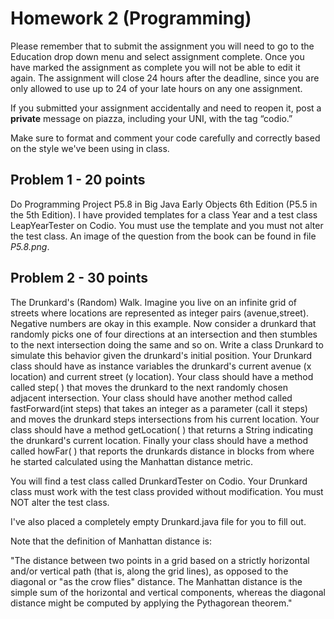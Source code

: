 # Homework 2 (Programming)

Please remember that to submit the assignment you will need to go to the Education drop down menu and select assignment complete. Once you have marked the assignment as complete you will not be able to edit it again. The assignment will close 24 hours after the deadline, since you are only allowed to use up to 24 of your late hours on any one assignment.

If you submitted your assignment accidentally and need to reopen it, post a **private** message on piazza, including your UNI, with the tag “codio.”

Make sure to format and comment your code carefully and correctly based on the style we've been using in class.

## Problem 1 - 20 points

Do Programming Project P5.8 in Big Java Early Objects 6th Edition (P5.5 in the 5th Edition). I have provided templates for a class Year and a test class LeapYearTester on Codio. You must use the template and you must not alter the test class. An image of the question from the book can be found in file *P5.8.png*.

## Problem 2 - 30 points

The Drunkard's (Random) Walk. Imagine you live on an infinite grid of streets where locations are represented as integer pairs (avenue,street). Negative numbers are okay in this example. Now consider a drunkard that randomly picks one of four directions at an intersection and then stumbles to the next intersection doing the same and so on. Write a class Drunkard to simulate this behavior given the drunkard's initial position. Your Drunkard class should have as instance variables the drunkard's current avenue (x location) and current street (y location). Your class should have a method called step( ) that moves the drunkard to the next randomly chosen adjacent intersection. Your class should have another method called fastForward(int steps) that takes an integer as a parameter (call it steps) and moves the drunkard steps intersections from his current location. Your class should have a method getLocation( ) that returns a String indicating the drunkard's current location. Finally your class should have a method called howFar( ) that reports the drunkards distance in blocks from where he started calculated using the Manhattan distance metric.

You will find a test class called DrunkardTester on Codio. Your Drunkard class must work with the test class provided without modification. You must NOT alter the test class.

I've also placed a completely empty Drunkard.java file for you to fill out.

Note that the definition of Manhattan distance is: 

"The distance between two points in a grid based on a strictly horizontal and/or vertical path (that is, along the grid lines), as opposed to the diagonal or "as the crow flies" distance. The Manhattan distance is the simple sum of the horizontal and vertical components, whereas the diagonal distance might be computed by applying the Pythagorean theorem."
